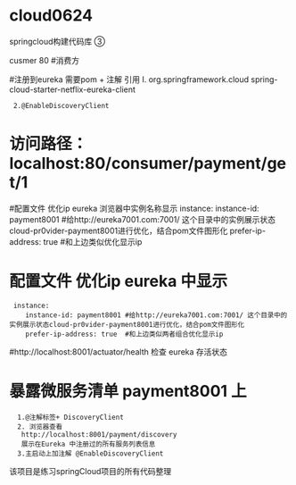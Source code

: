 # cloud0624
springcloud构建代码库 ③

cusmer 80
#消费方 

#注册到eureka 需要pom + 注解 引用
     Ⅰ.<!--eureka-client  对应着eureka 里边的server 是eureka的两个组件-->
                   <dependency>
                       <groupId>org.springframework.cloud</groupId>
                       <artifactId>spring-cloud-starter-netflix-eureka-client</artifactId>
                   </dependency>
                 
     2.@EnableDiscoveryClient  

# 访问路径：localhost:80/consumer/payment/get/1

#配置文件 优化ip eureka 浏览器中实例名称显示
      instance:
         instance-id: payment8001 #给http://eureka7001.com:7001/ 这个目录中的实例展示状态cloud-pr0vider-payment8001进行优化，结合pom文件图形化
         prefer-ip-address: true  #和上边类似优化显示ip      


 # 配置文件 优化ip eureka 中显示
     instance:
        instance-id: payment8001 #给http://eureka7001.com:7001/ 这个目录中的实例展示状态cloud-pr0vider-payment8001进行优化，结合pom文件图形化
        prefer-ip-address: true  #和上边类似两者组合优化显示ip
                   
  #http://localhost:8001/actuator/health 检查 eureka 存活状态
 
 # 暴露微服务清单 payment8001 上
      1.@注解标签+ DiscoveryClient 
      2. 浏览器查看
       http://localhost:8001/payment/discovery
       展示在Eureka 中注册过的所有服务列表信息
      3.主启动上加注解 @EnableDiscoveryClient 
  
  
该项目是练习springCloud项目的所有代码整理

